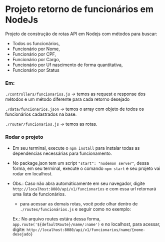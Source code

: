 # Projeto retorno de funcionários em NodeJs 

Projeto de construção de rotas API em Nodejs com métodos para buscar:

* Todos os funcionários,
* Funcionário por Nome,
* Funcionário por CPF,
* Funcionário por Cargo,
* Funcionário por Uf nascimento de forma quantitativa,
* Funcionário por Status


### Em: 

`./controllers/funcionarios.js` -> temos as request e response dos métodos e um método diferente para cada retorno desejado

`./data/funcionarios.json` -> temos o array com objeto de todos os funcionários cadastrados na base.

`./router/funcionarios.js` -> temos as rotas. 


### Rodar o projeto

* Em seu terminal, execute o `npm install` para instalar todas as dependencias necessárias para funcionamento.
* No package.json tem um script `"start": "nodemon server"`, dessa forma, em seu terminal, execute o comando `npm start` e seu projeto vai rodar em localhost.
* Obs.: Caso não abra automáticamente em seu navegador, digite `http://localhost:8080/api/v1/funcionarios` e com essa url retornará uma lista de funcionários.
    - para acessar as demais rotas, você pode olhar dentro de `./routes/funcionários.js` e seguir como no exemplo:
    
    Ex.: No arquivo routes estára dessa forma, `app.route('${defaultRoute}/name/:name')` e no localhost, para acessar, digite: `http://localhost:8080/api/v1/funcionarios/name/{nome-desejado}`